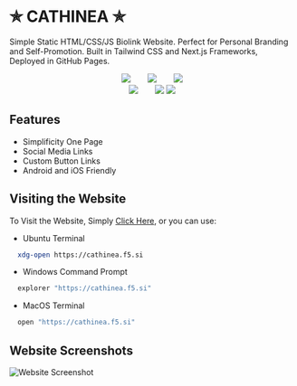 
# ✯ CATHINEA ✯

Simple Static HTML/CSS/JS Biolink Website. Perfect for Personal Branding and Self-Promotion. Built in Tailwind CSS and Next.js Frameworks, Deployed in GitHub Pages.

<p align="center">
<img src="https://img.shields.io/badge/html5-%23E34F26.svg?style=for-the-badge&logo=html5&logoColor=white">ㅤㅤ
<img src="https://img.shields.io/badge/css3-%231572B6.svg?style=for-the-badge&logo=css3&logoColor=white">ㅤㅤ
<img src="https://img.shields.io/badge/javascript-%23323330.svg?style=for-the-badge&logo=javascript&logoColor=%23F7DF1E">
<br>
<img src="https://img.shields.io/badge/github%20pages-121013?style=for-the-badge&logo=github&logoColor=white">ㅤㅤ
<img src="https://img.shields.io/badge/tailwindcss-%2338B2AC.svg?style=for-the-badge&logo=tailwind-css&logoColor=white">
<img src="https://img.shields.io/badge/Next-black?style=for-the-badge&logo=next.js&logoColor=white">
</p>

## Features

- Simplificity One Page
- Social Media Links
- Custom Button Links
- Android and iOS Friendly


## Visiting the Website

To Visit the Website, Simply [Click Here](https://cathinea.f5.si), or you can use:
- Ubuntu Terminal
```bash
  xdg-open https://cathinea.f5.si
```
- Windows Command Prompt
```bash
  explorer "https://cathinea.f5.si"
```
- MacOS Terminal
```bash
  open "https://cathinea.f5.si"
```
## Website Screenshots

![Website Screenshot](https://cathinea.f5.si/images/cathinea.github.io-cathinea.f5.si.jpg)
